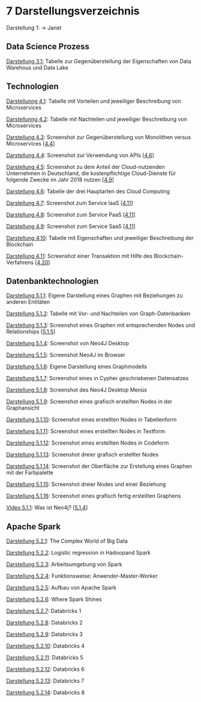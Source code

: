 # 7 Darstellungsverzeichnis

Darstellung 1: -> Janet

## Data Science Prozess

[Darstellung 3.1:](./Data_Science_Prozess/031_Daten_Management.md#Darstellung_31) Tabelle zur Gegenüberstellung der Eigenschaften von Data Warehous und Data Lake

## Technologien

[Darstellunng 4.1](./Technologien/Microservice.md#Darstellung_41): Tabelle mit Vorteilen und jeweiliger Beschreibung von Microservices

[Darstellunng 4.2](./Technologien/Microservice.md#Darstellung_42): Tabelle mit Nachteilen und jeweiliger Beschreibung von Microservices

[Darstellung 4.3](./Technologien/Microservice.md#Darstellung_43): Screenshot zur Gegenüberstellung von Monolithen versus Microservices [[4.4](https://www.redhat.com/de/topics/microservices/what-are-microservices)]

[Darstellung 4.4](./Technologien/API.md#Darstellung_44): Screenshot zur Verwendung von APIs [[4.6](https://www.redhat.com/de/topics/api/what-are-application-programming-interfaces)]

[Darstellung 4.5](./Technologien/Cloud.md#Darstellung_45): Screenshot zu dem Anteil der Cloud-nutzenden Unternehmen in Deutschland, die kostenpflichtige Cloud-Dienste für folgende Zwecke im Jahr 2018 nutzen [[4.9](https://de.statista.com/statistik/daten/studie/381830/umfrage/einsatzzwecke-von-cloud-computing-in-unternehmen-in-deutschland/)]

[Darstellung 4.6](./Technologien/Cloud.md#Darstellung_46): Tabelle der drei Hauptarten des Cloud Computing

[Darstellung 4.7](./Technologien/Cloud.md#Darstellung_47): Screenshot zum Service IaaS [[4.11](https://aws.amazon.com/de/what-is-cloud-computing/?nc1=f_cc)]

[Darstellung 4.8](./Technologien/Cloud.md#Darstellung_48): Screenshot zum Service PaaS [[4.11](https://aws.amazon.com/de/what-is-cloud-computing/?nc1=f_cc)]

[Darstellung 4.9](./Technologien/Cloud.md#Darstellung_49): Screenshot zum Service SaaS [[4.11](https://aws.amazon.com/de/what-is-cloud-computing/?nc1=f_cc)]

[Darstellung 4.10](./Technologien/Blockchain.md#Darstellung_410): Tabelle mit Eigenschaften und jeweiliger Beschreibung der Blockchain

[Darstellung 4.11](./Technologien/Blockchain.md#Darstellung_411): Screenshot einer Transaktion mit Hilfe des Blockchain-Verfahrens [[4.20](https://www.bwi.de/news-blog/blog/blockchain-interview/)]

## Datenbanktechnologien

[Darstellung 5.1.1](./Datenbanktechnologien/Graphdatabase.md#Darstellung_511): Eigene Darstellung eines Graphen mit Beziehungen zu anderen Entitäten

[Darstellung 5.1.2](./Datenbanktechnologien/Graphdatabase.md#Darstellung_512): Tabelle mit Vor- und Nachteilen von Graph-Datenbanken

[Darstellung 5.1.3](./Datenbanktechnologien/Neo4J.md#Darstellung_513): Screenshot eines Graphen mit entsprechenden Nodes und Relationships [[5.1.5](https://neo4j.com/developer/get-started/)]

[Darstellung 5.1.4](./Datenbanktechnologien/Neo4j-Example.md#Darstellung_514): Screenshot von Neo4J Desktop

[Darstellung 5.1.5](./Datenbanktechnologien/Neo4j-Example.md#Darstellung_515): Screenshot Neo4J im Browser

[Darstellung 5.1.6](./Datenbanktechnologien/Neo4j-Example.md#Darstellung_516): Eigene Darstellung eines Graphmodells

[Darstellung 5.1.7](./Datenbanktechnologien/Neo4j-Example.md#Darstellung_517): Screenshot eines in Cypher geschriebenen Datensatzes

[Darstellung 5.1.8](./Datenbanktechnologien/Neo4j-Example.md#Darstellung_518): Screenshot des Neo4J Desktop Menüs

[Darstellung 5.1.9](./Datenbanktechnologien/Neo4j-Example.md#Darstellung_519): Screenshot eines grafisch erstellten Nodes in der Graphansicht

[Darstellung 5.1.10](./Datenbanktechnologien/Neo4j-Example.md#Darstellung_5110): Screenshot eines erstellten Nodes in Tabellenform

[Darstellung 5.1.11](./Datenbanktechnologien/Neo4j-Example.md#Darstellung_5111): Screenshot eines erstellten Nodes in Textform

[Darstellung 5.1.12](./Datenbanktechnologien/Neo4j-Example.md#Darstellung_5112): Screenshot eines erstellten Nodes in Codeform

[Darstellung 5.1.13](./Datenbanktechnologien/Neo4j-Example.md#Darstellung_5113): Screenshot dreier grafisch erstellter Nodes

[Darstellung 5.1.14](./Datenbanktechnologien/Neo4j-Example.md#Darstellung_5114): Screenshot der Oberfläche zur Erstellung eines Graphen mit der Farbpalette

[Darstellung 5.1.15](./Datenbanktechnologien/Neo4j-Example.md#Darstellung_5115): Screenshot dreier Nodes und einer Beziehung

[Darstellung 5.1.16](./Datenbanktechnologien/Neo4j-Example.md#Darstellung_5116): Screenshot eines grafisch fertig erstellten Graphens

[Video 5.1.1](./Datenbanktechnologien/Neo4J.md#Video_511): Was ist Neo4j? [[5.1.4](https://www.youtube.com/watch?v=GM9bB4ytGao)]

## Apache Spark

[Darstellung 5.2.1](./Spark/5_2_1_Entstehung.md#Darstellung_521): The Complex World of Big Data

[Darstellung 5.2.2](./Spark/5_2_2_Vorteile.md#Darstellung_522): Logistic regression in Hadoopand Spark

[Darstellung 5.2.3](./Spark/5_2_2_Vorteile.md#Darstellung_523): Arbeitsumgebung von Spark

[Darstellung 5.2.4](./Spark/5_2_3_Funktionsweise.md#Darstellung_524): Funktionsweise: Anwender-Master-Worker

[Darstellung 5.2.5](./Spark/5_2_4_Architektur.md#Darstellung_525): Aufbau von Apache Spark

[Darstellung 5.2.6](./Spark/5_2_4_Architektur.md#Darstellung_526): Where Spark Shines

[Darstellung 5.2.7](./Spark/5_2_5_Praxis.md#Darstellung_527): Databricks 1

[Darstellung 5.2.8](./Spark/5_2_5_Praxis.md#Darstellung_528): Databricks 2

[Darstellung 5.2.9](./Spark/5_2_5_Praxis.md#Darstellung_529): Databricks 3

[Darstellung 5.2.10](./Spark/5_2_5_Praxis.md#Darstellung_5210): Databricks 4

[Darstellung 5.2.11](./Spark/5_2_5_Praxis.md#Darstellung_5211): Databricks 5

[Darstellung 5.2.12](./Spark/5_2_5_Praxis.md#Darstellung_5212): Databricks 6

[Darstellung 5.2.13](./Spark/5_2_5_Praxis.md#Darstellung_5213): Databricks 7

[Darstellung 5.2.14](./Spark/5_2_5_Praxis.md#Darstellung_5214): Databricks 8
